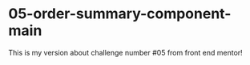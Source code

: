 # 05-order-summary-component-main
 This is my version about challenge number #05 from front end mentor! 
